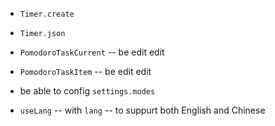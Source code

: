 - `Timer.create`
- `Timer.json`

- `PomodoroTaskCurrent` -- be edit edit
- `PomodoroTaskItem` -- be edit edit

- be able to config `settings.modes`

- `useLang` -- with `lang` -- to suppurt both English and Chinese
